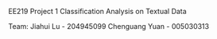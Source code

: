EE219 Project 1 Classification Analysis on Textual Data
  
 Team: 
  Jiahui Lu - 204945099
  Chenguang Yuan - 005030313
